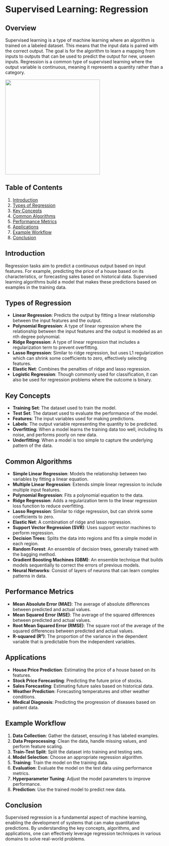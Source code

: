 # Supervised Learning: Regression

## Overview
Supervised learning is a type of machine learning where an algorithm is trained on a labeled dataset. This means that the input data is paired with the correct output. The goal is for the algorithm to learn a mapping from inputs to outputs that can be used to predict the output for new, unseen inputs. Regression is a common type of supervised learning where the output variable is continuous, meaning it represents a quantity rather than a category.

<img src="https://fastercapital.com/i/Regression-analysis--Utilizing-Regression-Analysis-in-Consensus-Estimates--Types-of-Regression-Analysis.webp" height="300">

## Table of Contents
1. [Introduction](#introduction)
2. [Types of Regression](#types-of-regression)
3. [Key Concepts](#key-concepts)
4. [Common Algorithms](#common-algorithms)
5. [Performance Metrics](#performance-metrics)
6. [Applications](#applications)
7. [Example Workflow](#example-workflow)
8. [Conclusion](#conclusion)

## Introduction
Regression tasks aim to predict a continuous output based on input features. For example, predicting the price of a house based on its characteristics, or forecasting sales based on historical data. Supervised learning algorithms build a model that makes these predictions based on examples in the training data.

## Types of Regression
- **Linear Regression**: Predicts the output by fitting a linear relationship between the input features and the output.
- **Polynomial Regression**: A type of linear regression where the relationship between the input features and the output is modeled as an nth degree polynomial.
- **Ridge Regression**: A type of linear regression that includes a regularization term to prevent overfitting.
- **Lasso Regression**: Similar to ridge regression, but uses L1 regularization which can shrink some coefficients to zero, effectively selecting features.
- **Elastic Net**: Combines the penalties of ridge and lasso regression.
- **Logistic Regression**: Though commonly used for classification, it can also be used for regression problems where the outcome is binary.

## Key Concepts
- **Training Set**: The dataset used to train the model.
- **Test Set**: The dataset used to evaluate the performance of the model.
- **Features**: The input variables used for making predictions.
- **Labels**: The output variable representing the quantity to be predicted.
- **Overfitting**: When a model learns the training data too well, including its noise, and performs poorly on new data.
- **Underfitting**: When a model is too simple to capture the underlying pattern of the data.

## Common Algorithms
- **Simple Linear Regression**: Models the relationship between two variables by fitting a linear equation.
- **Multiple Linear Regression**: Extends simple linear regression to include multiple input features.
- **Polynomial Regression**: Fits a polynomial equation to the data.
- **Ridge Regression**: Adds a regularization term to the linear regression loss function to reduce overfitting.
- **Lasso Regression**: Similar to ridge regression, but can shrink some coefficients to zero.
- **Elastic Net**: A combination of ridge and lasso regression.
- **Support Vector Regression (SVR)**: Uses support vector machines to perform regression.
- **Decision Trees**: Splits the data into regions and fits a simple model in each region.
- **Random Forest**: An ensemble of decision trees, generally trained with the bagging method.
- **Gradient Boosting Machines (GBM)**: An ensemble technique that builds models sequentially to correct the errors of previous models.
- **Neural Networks**: Consist of layers of neurons that can learn complex patterns in data.

## Performance Metrics
- **Mean Absolute Error (MAE)**: The average of absolute differences between predicted and actual values.
- **Mean Squared Error (MSE)**: The average of the squared differences between predicted and actual values.
- **Root Mean Squared Error (RMSE)**: The square root of the average of the squared differences between predicted and actual values.
- **R-squared (R²)**: The proportion of the variance in the dependent variable that is predictable from the independent variables.

## Applications
- **House Price Prediction**: Estimating the price of a house based on its features.
- **Stock Price Forecasting**: Predicting the future price of stocks.
- **Sales Forecasting**: Estimating future sales based on historical data.
- **Weather Prediction**: Forecasting temperatures and other weather conditions.
- **Medical Diagnosis**: Predicting the progression of diseases based on patient data.

## Example Workflow
1. **Data Collection**: Gather the dataset, ensuring it has labeled examples.
2. **Data Preprocessing**: Clean the data, handle missing values, and perform feature scaling.
3. **Train-Test Split**: Split the dataset into training and testing sets.
4. **Model Selection**: Choose an appropriate regression algorithm.
5. **Training**: Train the model on the training data.
6. **Evaluation**: Evaluate the model on the test data using performance metrics.
7. **Hyperparameter Tuning**: Adjust the model parameters to improve performance.
8. **Prediction**: Use the trained model to predict new data.

## Conclusion
Supervised regression is a fundamental aspect of machine learning, enabling the development of systems that can make quantitative predictions. By understanding the key concepts, algorithms, and applications, one can effectively leverage regression techniques in various domains to solve real-world problems.